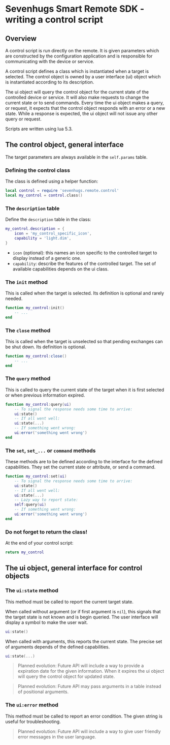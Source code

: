 # Sevenhugs Smart Remote SDK - writing a control script

## Overview

A control script is run directly on the remote.  It is given parameters which
are constructed by the configuration application and is responsible for
communicating with the device or service.

A control script defines a class which is instantiated when a target is
selected.  The control object is owned by a user interface (ui) object which
is instantiated according to its description.

The ui object will query the control object for the current state of the
controlled device or service.  It will also make requests to change the
current state or to send commands.  Every time the ui object makes a query, or
request, it expects that the control object responds with an error or a new
state.  While a response is expected, the ui object will not issue any other
query or request.

Scripts are written using lua 5.3.

## The control object, general interface

The target parameters are always available in the `self.params` table.

### Defining the control class

The class is defined using a helper function:

```lua
local control = require 'sevenhugs.remote.control'
local my_control = control.class()
```

### The `description` table

Define the `description` table in the class:

```lua
my_control.description = {
    icon = 'my_control_specific_icon',
    capability = 'light.dim',
}
```

- `icon` (optional): this names an icon specific to the controlled target to
  display instead of a generic one.
- `capability`: describe the features of the controlled target.  The set of
  available capabilities depends on the ui class.

### The `init` method

This is called when the target is selected.  Its definition is optional and
rarely needed.

```lua
function my_control:init()
    -- ...
end
```

### The `close` method

This is called when the target is unselected so that pending exchanges can be
shut down.  Its definition is optional.

```lua
function my_control:close()
    -- ...
end
```

### The `query` method

This is called to query the current state of the target when it is first
selected or when previous information expired.

```lua
function my_control:query(ui)
    -- To signal the response needs some time to arrive:
    ui:state()
    -- If all went well:
    ui:state(...)
    -- If something went wrong:
    ui:error('something went wrong')
end
```

### The `set`, `set_...` or `command` methods

These methods are to be defined according to the interface for the defined
capabilities.  They set the current state or attribute, or send a command.

```lua
function my_control:set(ui)
    -- To signal the response needs some time to arrive:
    ui:state()
    -- If all went well:
    ui:state(...)
    -- Lazy way to report state:
    self:query(ui)
    -- If something went wrong:
    ui:error('something went wrong')
end
```

### Do not forget to return the class!

At the end of your control script:

```lua
return my_control
```

## The ui object, general interface for control objects

### The `ui:state` method

This method must be called to report the current target state.

When called without argument (or if first argument is `nil`), this signals
that the target state is not known and is begin queried.  The user interface
will display a symbol to make the user wait.

```lua
ui:state()
```

When called with arguments, this reports the current state.  The precise set
of arguments depends of the defined capabilities.

```lua
ui:state(...)
```

> Planned evolution:
Future API will include a way to provide a expiration date for the given
information.  When it expires the ui object will query the control object for
updated state.

> Planned evolution:
Future API may pass arguments in a table instead of positional arguments.

### The `ui:error` method

This method must be called to report an error condition.  The given string is
useful for troubleshooting.

> Planned evolution:
Future API will include a way to give user friendly error messages in the user
language.

